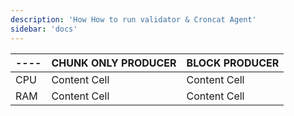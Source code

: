 ```yaml
---
description: 'How How to run validator & Croncat Agent'
sidebar: 'docs'
---
```


---- | CHUNK ONLY PRODUCER  | BLOCK PRODUCER |
---- | ------------- | ------------- |
CPU  | Content Cell  | Content Cell  |
RAM  | Content Cell  | Content Cell  |
